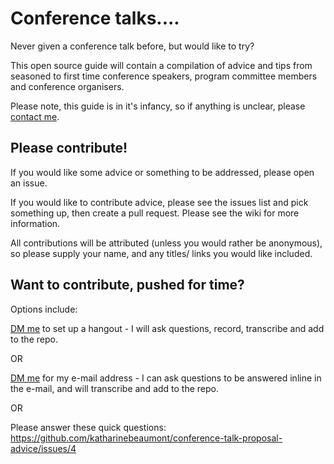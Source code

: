 # Conference talks....

Never given a conference talk before, but would like to try?

This open source guide will contain a compilation of advice and tips from seasoned to first time conference speakers, program committee members and conference organisers.

Please note, this guide is in it's infancy, so if anything is unclear, please [contact me](https://twitter.com/katharineCodes).

## Please contribute!

If you would like some advice or something to be addressed, please open an issue.

If you would like to contribute advice, please see the issues list and pick something up, then create a pull request.
Please see the wiki for more information.


All contributions will be attributed (unless you would rather be anonymous), so please supply your name, and any titles/ links you would like included.

## Want to contribute, pushed for time?

Options include:

[DM me](https://twitter.com/katharineCodes) to set up a hangout - I will ask questions, record, transcribe and add to the repo.

OR

[DM me](https://twitter.com/katharineCodes) for my e-mail address - I can ask questions to be answered inline in the e-mail, and will transcribe and add to the repo.

OR

Please answer these quick questions: https://github.com/katharinebeaumont/conference-talk-proposal-advice/issues/4

